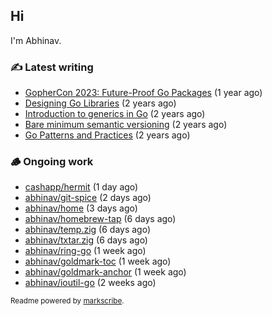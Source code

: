 ## Hi

I'm Abhinav.

### ✍️ Latest writing


- [GopherCon 2023: Future-Proof Go Packages](https://abhinavg.net/2023/09/27/future-proof-packages/) (1 year ago)
- [Designing Go Libraries](https://abhinavg.net/2022/12/06/designing-go-libraries/) (2 years ago)
- [Introduction to generics in Go](https://abhinavg.net/2022/11/23/generics-intro/) (2 years ago)
- [Bare minimum semantic versioning](https://abhinavg.net/2022/11/07/semver/) (2 years ago)
- [Go Patterns and Practices](https://abhinavg.net/2022/09/19/go-patterns-and-practices-talk/) (2 years ago)

### 🪵 Ongoing work


- [cashapp/hermit](https://github.com/cashapp/hermit) (1 day ago)
- [abhinav/git-spice](https://github.com/abhinav/git-spice) (2 days ago)
- [abhinav/home](https://github.com/abhinav/home) (3 days ago)
- [abhinav/homebrew-tap](https://github.com/abhinav/homebrew-tap) (6 days ago)
- [abhinav/temp.zig](https://github.com/abhinav/temp.zig) (6 days ago)
- [abhinav/txtar.zig](https://github.com/abhinav/txtar.zig) (6 days ago)
- [abhinav/ring-go](https://github.com/abhinav/ring-go) (1 week ago)
- [abhinav/goldmark-toc](https://github.com/abhinav/goldmark-toc) (1 week ago)
- [abhinav/goldmark-anchor](https://github.com/abhinav/goldmark-anchor) (1 week ago)
- [abhinav/ioutil-go](https://github.com/abhinav/ioutil-go) (2 weeks ago)

<sub>Readme powered by [markscribe](https://github.com/muesli/markscribe).</sub>
